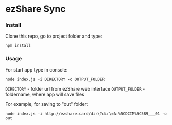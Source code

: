 # ezShare Sync

### Install
Clone this repo, go to project folder and type:

`npm install`

### Usage
For start app type in console:

`node index.js -i DIRECTORY -o OUTPUT_FOLDER`

`DIRECTORY` - folder url from ezShare web interface
`OUTPUT_FOLDER` - foldername, where app will save files

For example, for saving to "out" folder:

`node index.js -i http://ezshare.card/dir\?dir\=A:%5CDCIM%5C589___01 -o out`


